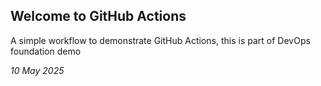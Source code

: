 ## Welcome to GitHub Actions

A simple workflow to demonstrate GitHub Actions, this is part of DevOps foundation demo

*10 May 2025*

